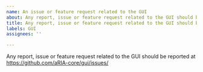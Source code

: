 ```yaml
---
name: An issue or feature request related to the GUI
about: Any report, issue or feature request related to the GUI should be reported at https://github.com/aRIA-core/gui/issues/
title: Any report, issue or feature request related to the GUI should be reported at https://github.com/aRIA-core/gui/issues/
labels: GUI
assignees: ''

---
```


Any report, issue or feature request related to the GUI should be reported at
https://github.com/aRIA-core/gui/issues/
